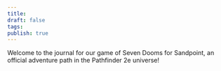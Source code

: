 ```yaml
---
title: 
draft: false
tags: 
publish: true
---
```


Welcome to the journal for our game of Seven Dooms for Sandpoint, an official adventure path in the Pathfinder 2e universe!

